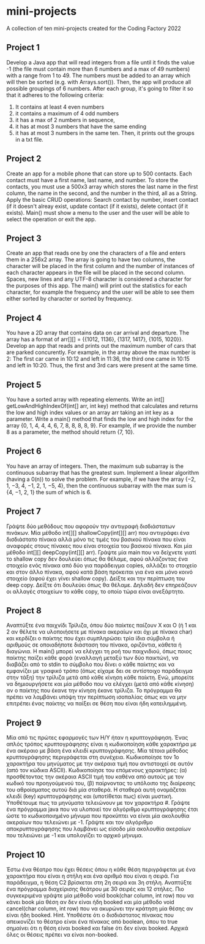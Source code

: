 # mini-projects
A collection of ten mini-projects created for the Coding Factory 2022

Project 1
----------------------------------------
Develop a Java app that will read integers from a file until it finds the value -1
(the file must contain more than 6 numbers and a max of 49 numbers) with a range from 1 to 49.
The numbers must be added to an array which will then be sorted (e.g. with Arrays.sort()).
Then, the app will produce all possible groupings of 6 numbers. After each group, it's going to filter it so that it adheres to the following criteria:
1) It contains at least 4 even numbers
2) it contains a maximum of 4 odd numbers
3) it has a max of 2 numbers in sequence,
4) it has at most 3 numbers that have the same ending
5) it has at most 3 numbers in the same ten.
Then, it prints out the groups in a txt file.


Project 2
----------------------------------------
Create an app for a mobile phone that can store up to 500 contacts. Each contact must have a first name, last name, and number.
To store the contacts, you must use a 500x3 array which stores the last name in the first column, the name in the second,
and the number in the third, all as a String.
Apply the basic CRUD operations: Search contact by number, insert contact (if it doesn't alreay exist,
update contact (if it exists), delete contact (if it exists).
Main() must show a menu to the user and the user will be able to select the operation or exit the app.


Project 3
----------------------------------------
Create an app that reads one by one the characters of a file and enters them in a 256x2 array.
The array is going to have two columns, the character will be placed in the first column
and the number of instances of each character appears in the file will be placed in the second column.
Spaces, new lines and any UTF-8 character is considered a character for the purposes of this app.
The main() will print out the statistics for each character, for example the frequency and the user
will be able to see them either sorted by character or sorted by frequency.


Project 4
----------------------------------------
You have a 2D array that contains data on car arrival and departure. The array has a format of arr[][] = {{1012, 1136}, {1317, 1417}, {1015, 1020}}.
Develop an app that reads and prints out the maximum number of cars that are parked concurently.
For example, in the array above the max number is 2: The first car came in 10:12 and left in 11:36, the third one came in 10:15 and left in 10:20.
Thus, the first and 3rd cars were present at the same time.


Project 5
----------------------------------------
You have a sorted array with repeating elements. Write an int[] getLowAndHighIndexOf(int[] arr, int key) method
that calculates and returns the low and high index values or an array arr taking an int key as a parameter.
Write a main() method that finds the low and high index for the array {0, 1, 4, 4, 4, 6, 7, 8, 8, 8, 8, 9}.
For example, if we provide the number 8 as a parameter, the method should return {7, 10}.


Project 6
----------------------------------------
You have an array of integers. Then, the maximum sub subarray is the continuous subarray that has
the greatest sum. Implement a linear algorithm (having a 0(n)) to solve the problem.
For example, if we have the array {−2, 1, −3, 4, −1, 2, 1, −5, 4},
then the continuous subarray with the max sum is {4, −1, 2, 1} the sum of which is 6.


Project 7
----------------------------------------
Γράψτε δύο μεθόδους που αφορούν την αντιγραφή δισδιάστατων πινάκων. Μία μέθοδο int[][] shallowCopy(int[][] arr)
που αντιγράφει ένα δισδιάστατο πίνακα αλλά μόνο τις τιμές του βασικού πίνακα που είναι αναφορές στους πίνακες
που είναι στοιχεία του βασικού πίνακα. Και μία μέθοδο int[][] deepCopy(int[][] arr).
Γράψτε μία main που να δείχνετε γιατί το shallow copy δεν δουλεύει όπως θα θέλαμε,
αφού αλλάζοντας ένα στοιχείο ενός πίνακα από δύο για παράδειγμα copies, αλλάζει το στοιχείο και στον άλλο πίνακα,
αφού κατά βάση πρόκειται για ένα και μόνο κοινό στοιχείο (αφού έχει γίνει shallow copy).
Δείξτε και την περίπτωση του deep copy. Δείξτε ότι δουλεύει όπως θα θέλαμε. Δηλαδή δεν επηρεάζουν
οι αλλαγές στοιχείων το κάθε copy, το οποίο τώρα είναι ανεξάρτητο.


Project 8
----------------------------------------
Αναπτύξτε ένα παιχνίδι Τρίλιζα, όπου δύο παίκτες παίζουν Χ και Ο (ή 1 και 2 αν θέλετε
να υλοποιήσετε με πίνακα ακεραίων και όχι με πίνακα char) και κερδίζει ο παίκτης
που έχει συμπληρώσει τρία ίδια σύμβολα ή αριθμούς σε οποιαδήποτε διάσταση του πίνακα, οριζόντια, κάθετα ή διαγώνια.
Η main() μπορεί να ελέγχει τη ροή του παιχνιδιού, όπως ποιος παίκτης παίζει κάθε
φορά (εναλλαγή μεταξύ των δύο παικτών), να διαβάζει από το stdin το σύμβολο που
δίνει ο κάθε παίκτης και να εμφανίζει με γραφικό τρόπο (όπως είχαμε δει σε
αντίστοιχο παράδειγμα στην τάξη) την τρίλιζα μετά από κάθε κίνηση κάθε παίκτη.
Ενώ, μπορείτε να δημιουργήσετε και μία μέθοδο που να ελέγχει (μετά από κάθε
κίνηση) αν ο παίκτης που έκανε την κίνηση έκανε τρίλιζα.
Το πρόγραμμα θα πρέπει να λαμβάνει υπόψη την περίπτωση ισοπαλίας όπως και να
μην επιτρέπει ένας παίκτης να παίξει σε θέση που είναι ήδη κατειλημμένη.


Project 9
----------------------------------------
Μία από τις πρώτες εφαρμογές των Η/Υ ήταν η κρυπτογράφηση. Ένας απλός τρόπος κρυπτογράφησης
είναι η κωδικοποίηση κάθε χαρακτήρα με ένα ακέραιο με βάση ένα κλειδί κρυπτογράφησης.
Μία τέτοια μέθοδος κρυπτογράφησης περιγράφεται στη συνέχεια.
Κωδικοποίησε τον 1ο χαρακτήρα του μηνύματος με την ακέραια τιμή που αντιστοιχεί
σε αυτόν (από τον κώδικα ASCII). Κωδικοποίησε του επόμενους χαρακτήρες:
(α) προσθέτοντας την ακέραια ASCII τιμή του καθένα από αυτούς με τον κωδικό του προηγούμενού του,
(β) παίρνοντας το υπόλοιπο της διαίρεσης του αθροίσματος αυτού διά μία σταθερά.
Η σταθερά αυτή ονομάζεται κλειδί (key) κρυπτογράφησης και (υποτίθεται πως) είναι μυστική.
Υποθέτουμε πως τα μηνύματα τελειώνουν με τον χαρακτήρα #.
Γράψτε ένα πρόγραμμα java που να υλοποιεί τον αλγόριθμο κρυπτογράφησης έτσι
ώστε το κωδικοποιημένο μήνυμα που προκύπτει να είναι μία ακολουθία ακεραίων που τελειώνει με -1.
Γράψτε και τον αλγόριθμο αποκρυπτογράφησης που λαμβάνει ως είσοδο μία ακολουθία ακεραίων
που τελειώνει με -1 και υπολογίζει το αρχικό μήνυμα. 


Project 10
----------------------------------------
Έστω ένα θέατρο που έχει θέσεις όπου η κάθε θέση περιγράφεται με ένα χαρακτήρα
που είναι η στήλη και ένα αριθμό που είναι η σειρά. Για παράδειγμα, η θέση C2
βρίσκεται στη 2η σειρά και 3η στήλη.
Αναπτύξτε ένα πρόγραμμα διαχείρισης θεάτρου με 30 σειρές και 12 στήλες. Πιο
συγκεκριμένα γράψτε μία μέθοδο void book(char column, int row) που να κάνει book
μία θέση αν δεν είναι ήδη booked και μία μέθοδο void cancel(char column, int row)
που να ακυρώνει την κράτηση μία θέσης αν είναι ήδη booked.
Hint. Υποθέστε ότι ο δισδιάστατος πίνακας που απεικονίζει το θέατρο είναι ένα
πίνακας από boolean, όπου το true σημαίνει ότι η θέση είναι booked και false ότι δεν
είναι booked. Αρχικά όλες οι θέσεις πρέπει να είναι non-booked. 
 
